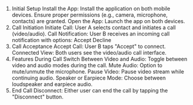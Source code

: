 1. Initial Setup
   Install the App:
   Install the application on both mobile devices.
   Ensure proper permissions (e.g., camera, microphone, contacts) are granted.
   Open the App:
   Launch the app on both devices.
2. Call Initiation
   Initiate Call:
   User A selects contact and initiates a call (video/audio).
   Call Notification:
   User B receives an incoming call notification with options:
   Accept
   Decline
3. Call Acceptance
   Accept Call:
   User B taps "Accept" to connect.
   Connected View:
   Both users see the video/audio call interface.
4. Features During Call
   Switch Between Video and Audio:
   Toggle between video and audio modes during the call.
   Mute Audio:
   Option to mute/unmute the microphone.
   Pause Video:
   Pause video stream while continuing audio.
   Speaker or Earpiece Mode:
   Choose between loudspeaker and earpiece audio.
5. End Call
   Disconnect:
   Either user can end the call by tapping the "Disconnect" button.